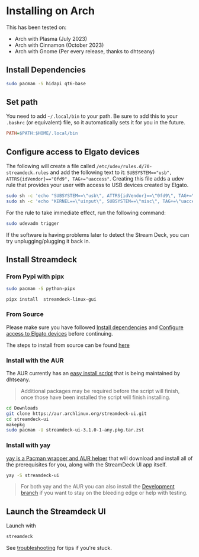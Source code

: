 # Installing on Arch

This has been tested on:

* Arch with Plasma (July 2023)
* Arch with Cinnamon (October 2023)
* Arch with Gnome (Per every release, thanks to dhtseany)

## Install Dependencies

```bash
sudo pacman -S hidapi qt6-base
```

## Set path

You need to add `~/.local/bin` to your path. Be sure to add this to your `.bashrc` (or equivalent) file, so it automatically sets it for you in the future.

```ini
PATH=$PATH:$HOME/.local/bin
```

## Configure access to Elgato devices

The following will create a file called `/etc/udev/rules.d/70-streamdeck.rules` and add the following text to it: `SUBSYSTEM=="usb", ATTRS{idVendor}=="0fd9", TAG+="uaccess"`. Creating this file adds a udev rule that provides your user with access to USB devices created by Elgato.

```bash
sudo sh -c 'echo "SUBSYSTEM==\"usb\", ATTRS{idVendor}==\"0fd9\", TAG+=\"uaccess\"" > /etc/udev/rules.d/70-streamdeck.rules'
sudo sh -c 'echo "KERNEL==\"uinput\", SUBSYSTEM==\"misc\", TAG+=\"uaccess\"" >> /etc/udev/rules.d/70-streamdeck.rules'
```

For the rule to take immediate effect, run the following command:

```bash
sudo udevadm trigger
```

If the software is having problems later to detect the Stream Deck, you can try unplugging/plugging it back in.

## Install Streamdeck

### From Pypi with pipx

```bash
sudo pacman -S python-pipx
```

```console
pipx install  streamdeck-linux-gui
```

### From Source

Please make sure you have followed [Install dependencies](#install-dependencies) and [Configure access to Elgato devices](#configure-access-to-elgato-devices) before continuing.

The steps to install from source can be found [here](source.md)

### Install with the AUR

The AUR currently has an [easy install script](https://aur.archlinux.org/packages/streamdeck-ui) that is being maintained by dhtseany.
> Additional packages may be required before the script will finish, once those have been installed the script will finish installing.

``` bash
cd Downloads
git clone https://aur.archlinux.org/streamdeck-ui.git
cd streamdeck-ui
makepkg
sudo pacman -U streamdeck-ui-3.1.0-1-any.pkg.tar.zst
```

### Install with yay

[yay is a Pacman wrapper and AUR helper](https://aur.archlinux.org/packages/yay) that will download and install all of the prerequisites for you, along with the StreamDeck UI app itself.

``` bash
yay -S streamdeck-ui
```

> For both yay and the AUR you can also install the [Development branch](https://aur.archlinux.org/packages/streamdeck-ui-develop) if you want to stay on the bleeding edge or help with testing.

## Launch the Streamdeck UI

Launch with

```bash
streamdeck
```

See [troubleshooting](../troubleshooting.md) for tips if you're stuck.
